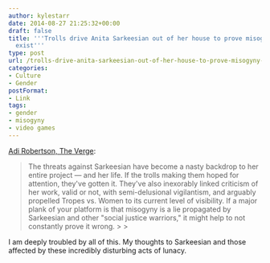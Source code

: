 ```yaml
---
author: kylestarr
date: 2014-08-27 21:25:32+00:00
draft: false
title: '''Trolls drive Anita Sarkeesian out of her house to prove misogyny doesn''t
  exist'''
type: post
url: /trolls-drive-anita-sarkeesian-out-of-her-house-to-prove-misogyny-doesnt-exist/
categories:
- Culture
- Gender
postFormat:
- Link
tags:
- gender
- misogyny
- video games
---
```


[Adi Robertson, The Verge](http://theverge.com/2014/8/27/6075179/anita-sarkeesian-says-she-was-driven-out-of-house-by-threats):

<blockquote>The threats against Sarkeesian have become a nasty backdrop to her entire project — and her life. If the trolls making them hoped for attention, they've gotten it. They've also inexorably linked criticism of her work, valid or not, with semi-delusional vigilantism, and arguably propelled Tropes vs. Women to its current level of visibility. If a major plank of your platform is that misogyny is a lie propagated by Sarkeesian and other "social justice warriors," it might help to not constantly prove it wrong.
> 
> </blockquote>

I am deeply troubled by all of this. My thoughts to Sarkeesian and those affected by these incredibly disturbing acts of lunacy.
